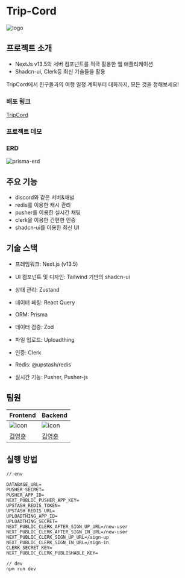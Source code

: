 # Trip-Cord
![logo](https://github.com/joseph0926/TripCord/assets/100750188/a8fa4a5f-3f10-4885-b3ac-4f3608e3c59a)


## 프로젝트 소개

- NextJs v13.5의 서버 컴포넌트를 적극 활용한 웹 애플리케이션
- Shadcn-ui, Clerk등 최신 기술들을 활용

TripCord에서 친구들과의 여행 일정 계획부터 대화까지, 모든 것을 정해보세요!

### 배포 링크

[TripCord](https://trip-cord.vercel.app/)


### 프로젝트 데모



### ERD

![prisma-erd](https://github.com/joseph0926/TripCord/assets/100750188/1fc17eec-2072-48bd-8213-de500c2d6e91)



## 주요 기능

- discord와 같은 서버&채널
- redis를 이용한 캐시 관리
- pusher를 이용한 실시간 채팅
- clerk을 이용한 간편한 인증
- shadcn-ui를 이용한 최신 UI

## 기술 스택

- 프레임워크: Next.js (v13.5)
- UI 컴포넌트 및 디자인: Tailwind 기반의 shadcn-ui

- 상태 관리: Zustand
- 데이터 페칭: React Query 

- ORM: Prisma
- 데이터 검증: Zod
- 파일 업로드: Uploadthing
- 인증: Clerk
- Redis: @upstash/redis
- 실시간 기능: Pusher, Pusher-js


## 팀원

| Frontend                                                                                                          | Backend                                                                                                           |
| ----------------------------------------------------------------------------------------------------------------- | ----------------------------------------------------------------------------------------------------------------- |
| ![icon](https://github.com/joseph0926/project_02-MoneyNote/assets/100750188/212deebf-579d-409e-83b3-ead4e4ef7a90) | ![icon](https://github.com/joseph0926/project_02-MoneyNote/assets/100750188/212deebf-579d-409e-83b3-ead4e4ef7a90) |
| [김영훈](https://github.com/joseph0926)                                                                           | [김영훈](https://github.com/joseph0926)                                                                           |

## 실행 방법

```
//.env

DATABASE_URL=
PUSHER_SECRET=
PUSHER_APP_ID=
NEXT_PUBLIC_PUSHER_APP_KEY=
UPSTASH_REDIS_TOKEN=
UPSTASH_REDIS_URL=
UPLOADTHING_APP_ID=
UPLOADTHING_SECRET=
NEXT_PUBLIC_CLERK_AFTER_SIGN_UP_URL=/new-user
NEXT_PUBLIC_CLERK_AFTER_SIGN_IN_URL=/new-user
NEXT_PUBLIC_CLERK_SIGN_UP_URL=/sign-up
NEXT_PUBLIC_CLERK_SIGN_IN_URL=/sign-in
CLERK_SECRET_KEY=
NEXT_PUBLIC_CLERK_PUBLISHABLE_KEY=

// dev
npm run dev

```
